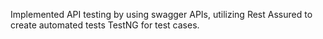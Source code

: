 Implemented API testing by using swagger APIs, utilizing Rest Assured to create automated tests
TestNG for test cases.
